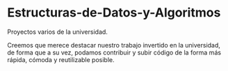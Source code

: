 # Estructuras-de-Datos-y-Algoritmos
Proyectos varios de la universidad.

Creemos que merece destacar nuestro trabajo invertido en la universidad, de forma que a su vez, podamos contribuir y subir código de la forma más rápida, cómoda y reutilizable posible.

